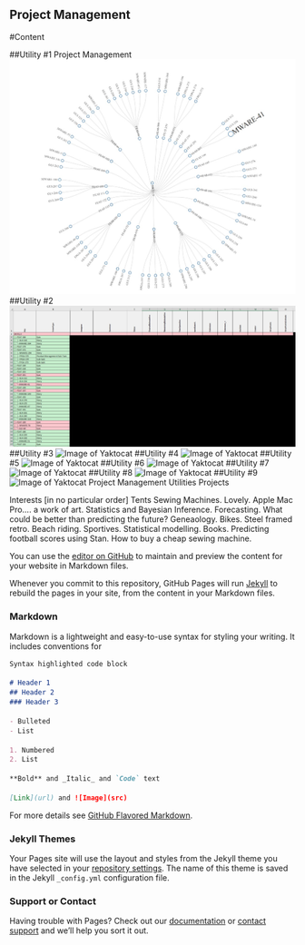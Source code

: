 ## Project Management

#Content

##Utility #1 Project Management
![Image of RTree001](tree001.jpg)
##Utility #2
![Image of RTree002](tree002.jpg)
##Utility #3
![Image of Yaktocat](https://louismehr.github.com/tree001.jpg)
##Utility #4
![Image of Yaktocat](https://louismehr.github.com/tree001.jpg)
##Utility #5
![Image of Yaktocat](https://louismehr.github.com/tree001.jpg)
##Utility #6
![Image of Yaktocat](https://louismehr.github.com/tree001.jpg)
##Utility #7
![Image of Yaktocat](https://louismehr.github.com/tree001.jpg)
##Utility #8
![Image of Yaktocat](https://louismehr.github.com/tree001.jpg)
##Utility #9
![Image of Yaktocat](https://louismehr.github.com/tree001.jpg)
Project Management
Utilities
Projects

Interests [in no particular order]
Tents
Sewing Machines.  Lovely.
Apple Mac Pro….  a work of art.
Statistics and Bayesian Inference.
Forecasting.  What could be better than predicting the future?
Geneaology.
Bikes.
Steel framed retro.
Beach riding.
Sportives.
Statistical modelling.
Books.
Predicting football scores using Stan.
How to buy a cheap sewing machine.


You can use the [editor on GitHub](https://github.com/louismehr/louismehr.github.io/edit/master/index.md) to maintain and preview the content for your website in Markdown files.

Whenever you commit to this repository, GitHub Pages will run [Jekyll](https://jekyllrb.com/) to rebuild the pages in your site, from the content in your Markdown files.

### Markdown

Markdown is a lightweight and easy-to-use syntax for styling your writing. It includes conventions for

```markdown
Syntax highlighted code block

# Header 1
## Header 2
### Header 3

- Bulleted
- List

1. Numbered
2. List

**Bold** and _Italic_ and `Code` text

[Link](url) and ![Image](src)
```

For more details see [GitHub Flavored Markdown](https://guides.github.com/features/mastering-markdown/).

### Jekyll Themes

Your Pages site will use the layout and styles from the Jekyll theme you have selected in your [repository settings](https://github.com/louismehr/louismehr.github.io/settings). The name of this theme is saved in the Jekyll `_config.yml` configuration file.

### Support or Contact

Having trouble with Pages? Check out our [documentation](https://docs.github.com/categories/github-pages-basics/) or [contact support](https://github.com/contact) and we’ll help you sort it out.
